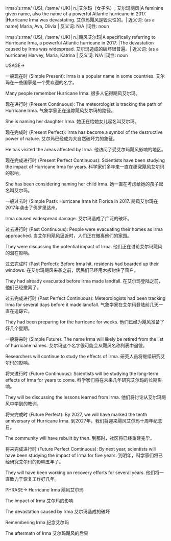 irma:/ˈɜːrmə/ (US), /ˈɪəmə/ (UK)| n.|艾尔玛（女子名）; 艾尔玛飓风|A feminine given name, also the name of a powerful Atlantic hurricane in 2017. |Hurricane Irma was devastating. 艾尔玛飓风是毁灭性的。| 近义词: (as a name) Maria, Ava, Olivia | 反义词: N/A |词性: noun


irma:/ˈɜːrmə/ (US), /ˈɪəmə/ (UK)| n.|飓风艾尔玛|A specifically referring to Hurricane Irma, a powerful Atlantic hurricane in 2017. |The devastation caused by Irma was widespread. 艾尔玛造成的破坏很普遍。| 近义词: (as a hurricane) Harvey, Maria, Katrina | 反义词: N/A |词性: noun



USAGE->

一般现在时 (Simple Present):
Irma is a popular name in some countries.  艾尔玛在一些国家是一个受欢迎的名字。

Many people remember Hurricane Irma. 很多人记得飓风艾尔玛。


现在进行时 (Present Continuous):
The meteorologist is tracking the path of Hurricane Irma.  气象学家正在追踪飓风艾尔玛的路径。

She is naming her daughter Irma. 她正在给她女儿起名叫艾尔玛。


现在完成时 (Present Perfect):
Irma has become a symbol of the destructive power of nature. 艾尔玛已经成为大自然破坏力的象征。

He has visited the areas affected by Irma. 他访问了受艾尔玛飓风影响的地区。


现在完成进行时 (Present Perfect Continuous):
Scientists have been studying the impact of Hurricane Irma for years. 科学家们多年来一直在研究飓风艾尔玛的影响。

She has been considering naming her child Irma. 她一直在考虑给她的孩子起名叫艾尔玛。


一般过去时 (Simple Past):
Hurricane Irma hit Florida in 2017. 飓风艾尔玛在2017年袭击了佛罗里达州。

Irma caused widespread damage. 艾尔玛造成了广泛的破坏。


过去进行时 (Past Continuous):
People were evacuating their homes as Irma approached. 当艾尔玛飓风逼近时，人们正在撤离他们的家园。

They were discussing the potential impact of Irma. 他们正在讨论艾尔玛飓风的潜在影响。


过去完成时 (Past Perfect):
Before Irma hit, residents had boarded up their windows. 在艾尔玛飓风来袭之前，居民们已经用木板封住了窗户。

They had already evacuated before Irma made landfall. 在艾尔玛登陆之前，他们已经撤离了。


过去完成进行时 (Past Perfect Continuous):
Meteorologists had been tracking Irma for several days before it made landfall. 气象学家在艾尔玛登陆前几天一直在追踪它。

They had been preparing for the hurricane for weeks.  他们已经为飓风准备了好几个星期。


一般将来时 (Simple Future):
The name Irma will likely be retired from the list of hurricane names.  艾尔玛这个名字很可能会从飓风名称列表中退役。

Researchers will continue to study the effects of Irma. 研究人员将继续研究艾尔玛的影响。


将来进行时 (Future Continuous):
Scientists will be studying the long-term effects of Irma for years to come. 科学家们将在未来几年研究艾尔玛的长期影响。

They will be discussing the lessons learned from Irma. 他们将讨论从艾尔玛飓风中学到的教训。


将来完成时 (Future Perfect):
By 2027, we will have marked the tenth anniversary of Hurricane Irma. 到2027年，我们将迎来飓风艾尔玛十周年纪念日。

The community will have rebuilt by then. 到那时，社区将已经重建完毕。


将来完成进行时 (Future Perfect Continuous):
By next year, scientists will have been studying the impact of Irma for five years. 到明年，科学家们将已经研究艾尔玛的影响五年了。

They will have been working on recovery efforts for several years. 他们将一直致力于恢复工作好几年。



PHRASE->
Hurricane Irma
飓风艾尔玛

The impact of Irma
艾尔玛的影响

The devastation caused by Irma
艾尔玛造成的破坏

Remembering Irma
纪念艾尔玛

The aftermath of Irma
艾尔玛飓风的后果
